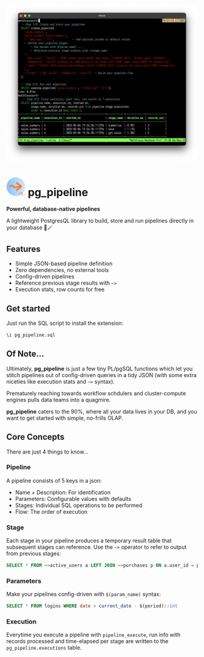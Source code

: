 <p align="center">
  <img src="pix/pg_pipeline_demo.png" width="700">
</p>

# <img src="pix/pg_pipeline.png" width="50"> pg_pipeline
**Powerful, database-native pipelines** 

A lightweight PostgresQL library to build, store and run pipelines directly in your database 🐘🪄

## Features
- Simple JSON-based pipeline definition
- Zero dependencies, no external tools
- Config-driven pipelines
- Reference previous stage results with `~>`
- Execution stats, row counts for free

## Get started
Just run the SQL script to install the extension:
```sql
\i pg_pipeline.sql
```

## Of Note...
Ultimately, **pg_pipeline** is just a few tiny PL/pgSQL functions which let you stitch pipelines out of config-driven queries in a tidy JSON (with some extra niceties like execution stats and `~>` syntax).

Prematurely reaching towards workflow schdulers and cluster-compute engines pulls data teams into a quagmire.

**pg_pipeline** caters to the 90%, where all your data lives in your DB, and you want to get started with simple, no-frills OLAP.

## Core Concepts
There are just 4 things to know...
### Pipeline
A pipeline consists of 5 keys in a json:

- Name + Description: For identification
- Parameters: Configurable values with defaults
- Stages: Individual SQL operations to be performed
- Flow: The order of execution

### Stage
Each stage in your pipeline produces a temporary result table that subsequent stages can reference. Use the `~>` operator to refer to output from previous stages:
```sql
SELECT * FROM ~>active_users a LEFT JOIN ~>purchases p ON a.user_id = p.user_id
```

### Parameters
Make your pipelines config-driven with `$(param_name)` syntax:
```sql
SELECT * FROM logins WHERE date > current_date - $(period)::int
```

### Execution

Everytime you execute a pipeline with `pipeline_execute`, run info with records processed and time-elapsed per stage
are written to the `pg_pipeline.executions` table.

